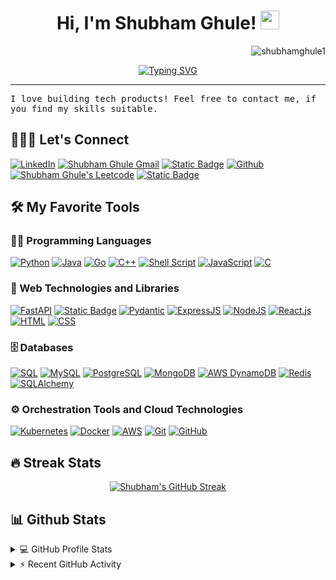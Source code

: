 <h1 align="center">
Hi, I'm Shubham Ghule!
 <img src="https://media.giphy.com/media/hvRJCLFzcasrR4ia7z/giphy.gif" width="30"></h1>
 <img src="https://komarev.com/ghpvc/?username=shubhamghule1&label=Profile%20Views&color=0e75b6&style=flat" align='right' alt="shubhamghule1" />
<br/>

<!-- Typing SVG by DenverCoder1 - https://github.com/DenverCoder1/readme-typing-svg -->
<p align="center">
	<a href="https://git.io/typing-svg"><img src="https://readme-typing-svg.demolab.com?font=JetBrains+Mono&pause=500&color=2CF7DD&center=true&vCenter=true&random=false&width=800&lines=Software+Engineer%2C+Loves+building+tech+products;Python+%7C+Java+%7C+Go+%7C+Kubernetes+%7C+Docker+%7C+PostgreSQL+%7C+NoSQL;AI+%7C+ML+%7C+LLM+fine+tuning+%7C+RAG+%7C+Vector+DB" alt="Typing SVG" /></a>
</p>
<hr/>
<samp>
I love building tech products! Feel free to contact me, if you find my skills suitable.
</samp>

## 🙋🏻‍♂️ Let's Connect

<p >
	<a href="https://www.linkedin.com/in/dev-shubham1" target="_blank"><img alt="LinkedIn" src="https://img.shields.io/badge/LinkedIn-blue?logo=linkedin"></a>
	<a href="mailto:shubhamghule03@gmail.com" target="_blank"><img alt="Shubham Ghule Gmail" src="https://img.shields.io/badge/Gmail-white?logo=gmail"></a>
	<a href="https://drive.google.com/file/d/1ay3Gf47xNQO9ExeTkZPNid-pFzp-pBpw/view?usp=sharing" target="_blank"><img alt="Static Badge" src="https://img.shields.io/badge/Resume-blue?logo=readdotcv"></a>
	<a href="https://github.com/shubhamghule1" target="_blank"><img alt="Github" src="https://img.shields.io/badge/Github-grey?logo=github"></a>
	<a href="https://leetcode.com/u/dev_shubham1/" target="_blank"><img alt="Shubham Ghule's Leetcode" src="https://img.shields.io/badge/Leetcode-%2336454F?logo=leetcode"></a>
 	<a href="https://www.stopstalk.com/user/profile/Dev_Shubham1" target="_blank"><img alt="Static Badge" src="https://img.shields.io/badge/StopStalk-%23536dfe?logo=stopstalk&logoColor=red"></a>


</p>



## 🛠️ My Favorite Tools

### 👨‍💻 Programming Languages

<p>
	<a href=""><img alt="Python" src="https://img.shields.io/badge/Python%20-%2314354C.svg?logo=python&logoColor=white"></a>
	<a href=""><img alt="Java" src="https://img.shields.io/badge/Java-%23007396.svg?logo=openjdk&logoColor=white"></a>
	<a href=""><img alt="Go" src="https://img.shields.io/badge/Go-%2300ADD8?logo=go&logoColor=white"></a>
	<a href=""><img alt="C++" src="https://img.shields.io/badge/C++%20-%2300599C.svg?logo=c%2B%2B&logoColor=white"></a>
	<a href=""><img alt="Shell Script" src="https://img.shields.io/badge/Shell_Script-%2336454F?logo=gnubash&logoColor=green"></a>
	<a href=""><img alt="JavaScript" src="https://img.shields.io/badge/JavaScript%20-%23F7DF1E.svg?logo=javascript&logoColor=black"></a>
	<a href=""><img alt="C" src="https://img.shields.io/badge/C%20-%232370ED.svg?logo=c&logoColor=white"></a>
</p>  

### 🧰 Web Technologies and Libraries

<p>
	<a href=""><img alt="FastAPI" src="https://img.shields.io/badge/FastAPI-%2336454F?logo=fastapi&logoColor=green"></a>
	<a href=""><img alt="Static Badge" src="https://img.shields.io/badge/Flask-white?logo=flask&logoColor=black"></a>
	<a href=""><img alt="Pydantic" src="https://img.shields.io/badge/Pydantic-F33A6A?logo=pydantic"></a>
	<a href=""><img alt="ExpressJS" src="https://img.shields.io/badge/Express.js-white?logo=express&logoColor=violet"></a>
	<a href=""><img alt="NodeJS" src="https://img.shields.io/badge/Node.js%20-%2343853D.svg?logo=node.js&logoColor=white"></a>
	<a href=""><img alt="React.js" src="https://img.shields.io/badge/React.js-blue?logo=react"></a>
	<a href=""><img alt="HTML" src="https://img.shields.io/badge/HTML%20-%23E34F26.svg?logo=html5&logoColor=white"></a>
	<a href=""><img alt="CSS" src="https://img.shields.io/badge/CSS%20-%231572B6.svg?logo=css3&logoColor=white"></a>
</p>

### 🗄️ Databases

<p>
    	<a href=""><img alt="SQL" src="https://img.shields.io/badge/SQL%20-%23025E8C.svg?logo=amazon-dynamodb&logoColor=white"></a>
    	<a href="#"><img alt="MySQL" src="https://img.shields.io/badge/MySQL-%2300f.svg?logo=mysql&logoColor=white"></a>
     	<a href="#"><img alt="PostgreSQL" src="https://img.shields.io/badge/PostgreSQL-white?logo=postgresql"></a>
        <a href="#"><img alt="MongoDB" src ="https://img.shields.io/badge/MongoDB-%234ea94b.svg?logo=mongodb&logoColor=white"></a>
	<a href="#"><img alt="AWS DynamoDB" src="https://img.shields.io/badge/DynamoDB-blue?logo=amazondynamodb"></a>
	<a href="#"><img alt="Redis" src="https://img.shields.io/badge/Redis-white?logo=redis"></a>
	<a href="#"><img alt="SQLAlchemy" src="https://img.shields.io/badge/SQLAlchemy-white?logo=sqlalchemy&logoColor=red"></a>
</p>

### ⚙️ Orchestration Tools and Cloud Technologies

<p>
    	<a href=""><img alt="Kubernetes" src="https://img.shields.io/badge/Kubernetes-blue?logo=kubernetes&logoColor=white"></a>
	<a href=""><img alt="Docker" src="https://img.shields.io/badge/Docker-%231D63ED?logo=docker&logoColor=white"></a>
	<a href=""><img alt="AWS" src="https://img.shields.io/badge/AWS-%23232f3e?logo=amazonwebservices&logoColor=%23FF9800"></a>
	<a href=""><img alt="Git" src="https://img.shields.io/badge/Git-white?logo=git"></a>
	<a href=""><img alt="GitHub" src="https://img.shields.io/badge/GitHub-grey?logo=github"></a>
</p>
	


<!--     <a href="#"><img alt="Adobe" src="https://img.shields.io/badge/Adobe%20-%23FF0000.svg?logo=adobe&logoColor=white"></a>
    <a href="#"><img alt="Android Studio" src="https://img.shields.io/badge/Android%20Studio-008678.svg?logo=android-studio&logoColor=white"></a>
    <a href="#"><img alt="Atom" src="https://img.shields.io/badge/Atom-3DDC84?logo=atom&logoColor=white"></a>
    <a href="#"><img alt="Chrome" src="https://img.shields.io/badge/Chrome-3DDC84?logo=google-chrome&logoColor=white"></a>
    <a href="#"><img alt="Colab" src="https://img.shields.io/badge/Colab-00b56a.svg?logo=google-colab&logoColor=white"></a>
    <a href="#"><img alt="Brave" src="https://img.shields.io/badge/-Brave-FB542B?logo=brave&logoColor=white"></a>
    <a href="#"><img alt="Codepen" src="https://img.shields.io/badge/Codepen-000000.svg?logo=codepen&logoColor=white"></a>
    <a href="#"><img alt="Dark Reader" src="https://img.shields.io/badge/-Dark%20Reader-141E24?logo=dark-reader&logoColor=white"></a>
    <a href="#"><img alt="Git" src="https://img.shields.io/badge/Git%20-%23F05033.svg?logo=git&logoColor=white"></a>
    <a href="#"><img alt="Google Sheets" src="https://img.shields.io/badge/Google%20Sheets%20-%2334A853.svg?logo=google%20sheets&logoColor=white"></a>
    <a href="#"><img alt="Jupyter" src="https://img.shields.io/badge/Jupyter%20-%23F37626.svg?logo=Jupyter&logoColor=white"></a>
    <a href="#"><img alt="Postman" src="https://img.shields.io/badge/Postman-FF6C37?logo=postman&logoColor=white"></a>
    <a href="#"><img alt="Stack Overflow" src="https://img.shields.io/badge/-Stack%20Overflow-FE7A16?logo=stack-overflow&logoColor=white"></a>
    <a href="#"><img alt="Sublime Text" src="https://img.shields.io/badge/-Sublime%20Text-302E31?logo=sublime-text&logoColor=white"></a>
    <a href="#"><img alt="Visual Studio Code" src="https://img.shields.io/badge/Visual%20Studio%20Code-0078d7.svg?logo=visual-studio-code&logoColor=white"></a> -->

## 🔥 Streak Stats

<!-- GitHub Readme Streak Stats - https://github.com/DenverCoder1/github-readme-streak-stats -->
<p align="center">
  <a href="#"><img src="https://streak-stats.demolab.com?user=shubhamghule1&theme=catppuccin-mocha&date_format=j%20M%5B%20Y%5D&mode=weekly&card_width=650&card_height=200" alt="Shubham's GitHub Streak" /></a>
  </a>
<!--   <p align="center"> If you can dream it, you can do it🔥 </p> -->
</p>

## 📊 Github Stats

<!-- https://github.com/anuraghazra/github-readme-stats -->
<details> 
  <summary>💻 GitHub Profile Stats</summary>
  <br/>
	<p align="center">
		<a href="#"><img alt="Shubham's Github Stats" height=200 align="center" src="https://github-readme-stats.vercel.app/api?username=shubhamghule1&show_icons=true&count_private=true&theme=catppuccin_mocha" /></a>
  		<a href="#"><img alt="Shubham's Top Languages" height=200 align="center" src="https://github-readme-stats.vercel.app/api/top-langs/?username=shubhamghule1&langs_count=8&layout=compact&theme=catppuccin_mocha" /></a>
	</p>
  <b>Note:</b> Top languages is only a metric of the languages my public code consists of and doesn't reflect experience or skill level.
</details>


<details>
  <summary>⚡ Recent GitHub Activity</summary>
  <br/>
	<p align="center">
  		<a href="#"><img alt="Shubham's Activity Graph" src="https://github-readme-activity-graph.vercel.app/graph?username=shubhamghule1&bg_color=1e1e2e&color=94e2d5&line=89b4fa&point=cba6f7" /></a>
   	</p>
  <br/>
</details>



